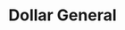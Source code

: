 ---
title: "Dollar General"
url: /san-angelo/dollar-general-grape-creek-road/
shop: variety store
---